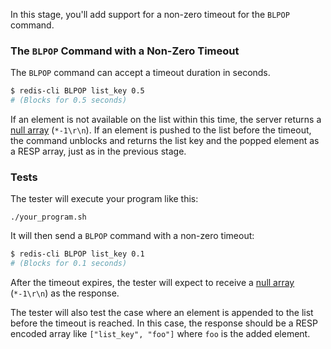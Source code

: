 In this stage, you'll add support for a non-zero timeout for the `BLPOP` command.

### The `BLPOP` Command with a Non-Zero Timeout

The `BLPOP` command can accept a timeout duration in seconds. 

```bash
$ redis-cli BLPOP list_key 0.5
# (Blocks for 0.5 seconds)
```

If an element is not available on the list within this time, the server returns a [null array](https://redis.io/docs/latest/develop/reference/protocol-spec/#null-arrays) (`*-1\r\n`). If an element is pushed to the list before the timeout, the command unblocks and returns the list key and the popped element as a RESP array, just as in the previous stage.

### Tests

The tester will execute your program like this:

```
./your_program.sh
```

It will then send a `BLPOP` command with a non-zero timeout:

```bash
$ redis-cli BLPOP list_key 0.1
# (Blocks for 0.1 seconds)
```

After the timeout expires, the tester will expect to receive a [null array](https://redis.io/docs/latest/develop/reference/protocol-spec/#null-arrays) (`*-1\r\n`) as the response.

The tester will also test the case where an element is appended to the list before the timeout is reached. In this case, the response should be a RESP encoded array like `["list_key", "foo"]` where `foo` is the added element. 
